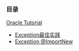 <h3>目录</h3>
<p>
<a target="_blank" href="https://docs.oracle.com/javase/tutorial/essential/exceptions/index.html">Oracle Tutorial</a>
</p>
<p>
<ul>
<li><a target="_blank" href="http://robinjie.iteye.com/blog/34580">Exception最佳实践</a></li>
<li><a target="_blank" href="http://www.importnew.com/14688.html">Exception @ImportNew</a></li>
</ul>
</p>